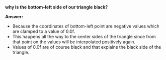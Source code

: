 **why is the bottom-left side of our triangle black?**

**Answer:**

- Because the coordinates of bottom-left point are negative values which are clamped to a value of 0.0f. 
- This happens all the way to the center sides of the triangle since from that point on the values will be interpolated positively again. 
- Values of 0.0f are of course black and that explains the black side of the triangle.
